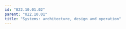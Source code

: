```yaml
---
id: "022.10.01.02"
parent: "022.10.01"
title: "Systems: architecture, design and operation"
---
```


